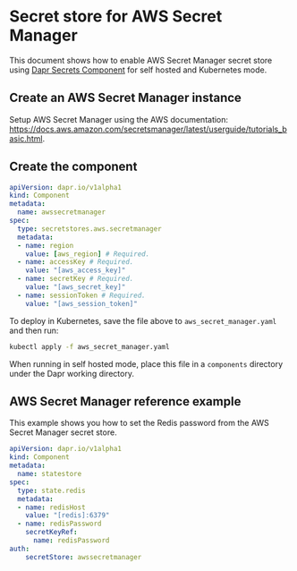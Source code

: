 # Secret store for AWS Secret Manager

This document shows how to enable AWS Secret Manager secret store using [Dapr Secrets Component](../../concepts/components/secrets.md) for self hosted and Kubernetes mode.

## Create an AWS Secret Manager instance

Setup AWS Secret Manager using the AWS documentation: https://docs.aws.amazon.com/secretsmanager/latest/userguide/tutorials_basic.html.

## Create the component

```yaml
apiVersion: dapr.io/v1alpha1
kind: Component
metadata:
  name: awssecretmanager
spec:
  type: secretstores.aws.secretmanager
  metadata:
  - name: region
    value: [aws_region] # Required.
  - name: accessKey # Required.
    value: "[aws_access_key]"
  - name: secretKey # Required.
    value: "[aws_secret_key]"
  - name: sessionToken # Required.
    value: "[aws_session_token]"
```

To deploy in Kubernetes, save the file above to `aws_secret_manager.yaml` and then run:

```bash
kubectl apply -f aws_secret_manager.yaml
```

When running in self hosted mode, place this file in a `components` directory under the Dapr working directory.

## AWS Secret Manager reference example

This example shows you how to set the Redis password from the AWS Secret Manager secret store.

```yaml
apiVersion: dapr.io/v1alpha1
kind: Component
metadata:
  name: statestore
spec:
  type: state.redis
  metadata:
  - name: redisHost
    value: "[redis]:6379"
  - name: redisPassword
    secretKeyRef:
      name: redisPassword
auth:
    secretStore: awssecretmanager
```
